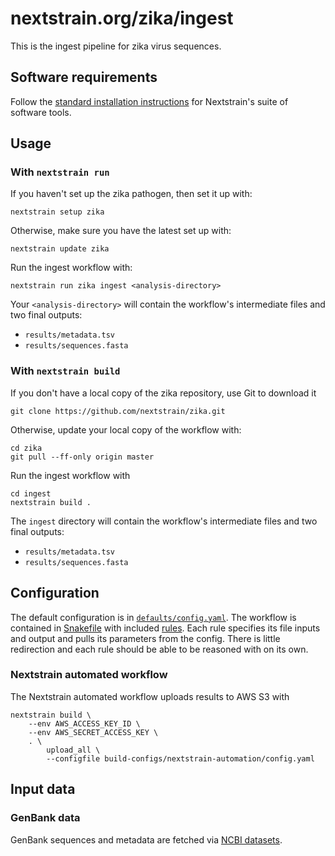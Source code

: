 # nextstrain.org/zika/ingest

This is the ingest pipeline for zika virus sequences.

## Software requirements

Follow the [standard installation instructions](https://docs.nextstrain.org/en/latest/install.html) for Nextstrain's suite of software tools.

## Usage

### With `nextstrain run`

If you haven't set up the zika pathogen, then set it up with:

    nextstrain setup zika

Otherwise, make sure you have the latest set up with:

    nextstrain update zika

Run the ingest workflow with:

    nextstrain run zika ingest <analysis-directory>

Your `<analysis-directory>` will contain the workflow's intermediate files
and two final outputs:

- `results/metadata.tsv`
- `results/sequences.fasta`

### With `nextstrain build`

If you don't have a local copy of the zika repository, use Git to download it

    git clone https://github.com/nextstrain/zika.git

Otherwise, update your local copy of the workflow with:

    cd zika
    git pull --ff-only origin master

Run the ingest workflow with

    cd ingest
    nextstrain build .

The `ingest` directory will contain the workflow's intermediate files
and two final outputs:

- `results/metadata.tsv`
- `results/sequences.fasta`

## Configuration

The default configuration is in [`defaults/config.yaml`](./defaults/config.yaml).
The workflow is contained in [Snakefile](Snakefile) with included [rules](rules).
Each rule specifies its file inputs and output and pulls its parameters from the config.
There is little redirection and each rule should be able to be reasoned with on its own.

### Nextstrain automated workflow

The Nextstrain automated workflow uploads results to AWS S3 with

    nextstrain build \
        --env AWS_ACCESS_KEY_ID \
        --env AWS_SECRET_ACCESS_KEY \
        . \
            upload_all \
            --configfile build-configs/nextstrain-automation/config.yaml

## Input data

### GenBank data

GenBank sequences and metadata are fetched via [NCBI datasets](https://www.ncbi.nlm.nih.gov/datasets/docs/v2/download-and-install/).
